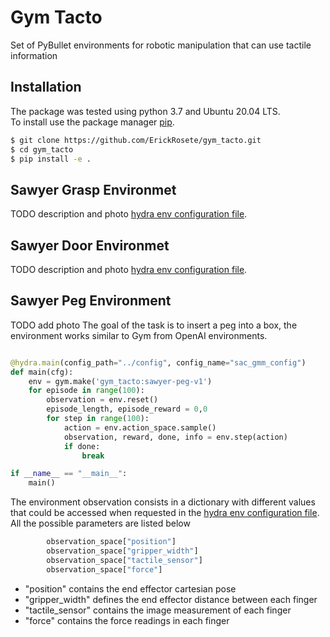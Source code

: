 # Gym Tacto 
Set of PyBullet environments for robotic manipulation that can use tactile information

## Installation
The package was tested using python 3.7 and Ubuntu 20.04 LTS. <br/>
To install use the package manager [pip](https://pip.pypa.io/en/stable/).

```bash
$ git clone https://github.com/ErickRosete/gym_tacto.git
$ cd gym_tacto
$ pip install -e .
```
## Sawyer Grasp Environmet
TODO description and photo
[hydra env configuration file](./config/env/sawyer_grasp_env.yaml). 

## Sawyer Door Environmet
TODO description and photo
[hydra env configuration file](./config/env/sawyer_door_env.yaml). 

## Sawyer Peg Environment
TODO add photo
The goal of the task is to insert a peg into a box, the environment works similar to Gym from OpenAI environments.
```python

@hydra.main(config_path="../config", config_name="sac_gmm_config")
def main(cfg):
    env = gym.make('gym_tacto:sawyer-peg-v1')
    for episode in range(100):
        observation = env.reset()
        episode_length, episode_reward = 0,0
        for step in range(100):
            action = env.action_space.sample()
            observation, reward, done, info = env.step(action)
            if done:
                break

if __name__ == "__main__":
    main()
```
The environment observation consists in a dictionary with different values that could be accessed when requested in the [hydra env configuration file](./config/env/sawyer_peg_env.yaml). <br/>
All the possible parameters are listed below
```python
        observation_space["position"]
        observation_space["gripper_width"]
        observation_space["tactile_sensor"]
        observation_space["force"]
```
- "position" contains the end effector cartesian pose
- "gripper_width" defines the end effector distance between each finger
- "tactile_sensor" contains the image measurement of each finger
- "force" contains the force readings in each finger 
